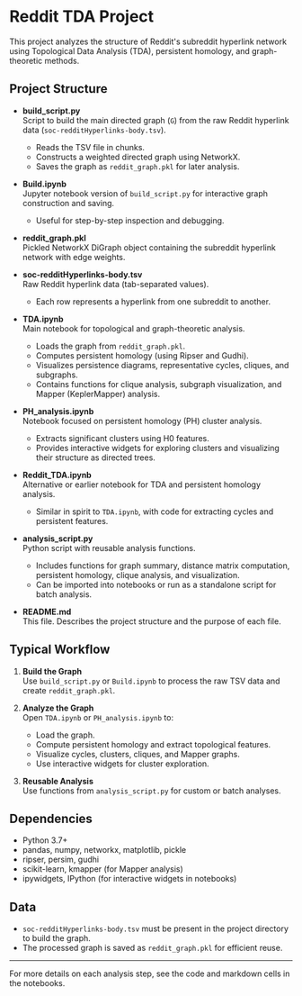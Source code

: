 # Reddit TDA Project

This project analyzes the structure of Reddit's subreddit hyperlink network using Topological Data Analysis (TDA), persistent homology, and graph-theoretic methods.

## Project Structure

- **build_script.py**  
  Script to build the main directed graph (`G`) from the raw Reddit hyperlink data (`soc-redditHyperlinks-body.tsv`).  
  - Reads the TSV file in chunks.
  - Constructs a weighted directed graph using NetworkX.
  - Saves the graph as `reddit_graph.pkl` for later analysis.

- **Build.ipynb**  
  Jupyter notebook version of `build_script.py` for interactive graph construction and saving.  
  - Useful for step-by-step inspection and debugging.

- **reddit_graph.pkl**  
  Pickled NetworkX DiGraph object containing the subreddit hyperlink network with edge weights.

- **soc-redditHyperlinks-body.tsv**  
  Raw Reddit hyperlink data (tab-separated values).  
  - Each row represents a hyperlink from one subreddit to another.

- **TDA.ipynb**  
  Main notebook for topological and graph-theoretic analysis.  
  - Loads the graph from `reddit_graph.pkl`.
  - Computes persistent homology (using Ripser and Gudhi).
  - Visualizes persistence diagrams, representative cycles, cliques, and subgraphs.
  - Contains functions for clique analysis, subgraph visualization, and Mapper (KeplerMapper) analysis.

- **PH_analysis.ipynb**  
  Notebook focused on persistent homology (PH) cluster analysis.  
  - Extracts significant clusters using H0 features.
  - Provides interactive widgets for exploring clusters and visualizing their structure as directed trees.

- **Reddit_TDA.ipynb**  
  Alternative or earlier notebook for TDA and persistent homology analysis.  
  - Similar in spirit to `TDA.ipynb`, with code for extracting cycles and persistent features.

- **analysis_script.py**  
  Python script with reusable analysis functions.  
  - Includes functions for graph summary, distance matrix computation, persistent homology, clique analysis, and visualization.
  - Can be imported into notebooks or run as a standalone script for batch analysis.

- **README.md**  
  This file. Describes the project structure and the purpose of each file.

## Typical Workflow

1. **Build the Graph**  
   Use `build_script.py` or `Build.ipynb` to process the raw TSV data and create `reddit_graph.pkl`.

2. **Analyze the Graph**  
   Open `TDA.ipynb` or `PH_analysis.ipynb` to:
   - Load the graph.
   - Compute persistent homology and extract topological features.
   - Visualize cycles, clusters, cliques, and Mapper graphs.
   - Use interactive widgets for cluster exploration.

3. **Reusable Analysis**  
   Use functions from `analysis_script.py` for custom or batch analyses.

## Dependencies

- Python 3.7+
- pandas, numpy, networkx, matplotlib, pickle
- ripser, persim, gudhi
- scikit-learn, kmapper (for Mapper analysis)
- ipywidgets, IPython (for interactive widgets in notebooks)

## Data

- `soc-redditHyperlinks-body.tsv` must be present in the project directory to build the graph.
- The processed graph is saved as `reddit_graph.pkl` for efficient reuse.

---

For more details on each analysis step, see the code and markdown cells in the notebooks.